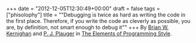 +++
date = "2012-12-05T12:30:49+00:00"
draft = false
tags = ["phisolophy"]
title = "\"Debugging is twice as hard as writing the code in the first place. Therefore, if you write the code as cleverly as possible, you are, by definition, not smart enough to debug it\""
+++
By [Brian W. Kernighan](http://genius.cat-v.org/brian-kernighan/) and [P. J. Plauger](http://en.wikipedia.org/wiki/P._J._Plauger) in [The Elements of Programming Style](http://www.amazon.com/gp/product/0070342075?ie=UTF8&tag=catv-20&linkCode=as2&camp=1789&creative=390957&creativeASIN=0070342075).